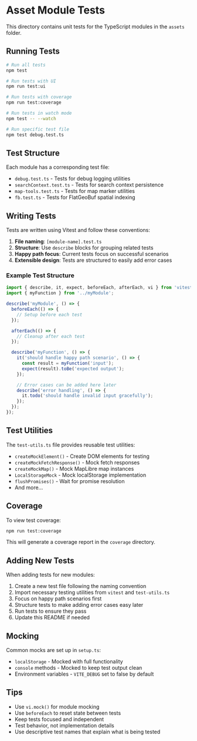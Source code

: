 # Asset Module Tests

This directory contains unit tests for the TypeScript modules in the `assets` folder.

## Running Tests

```bash
# Run all tests
npm test

# Run tests with UI
npm run test:ui

# Run tests with coverage
npm run test:coverage

# Run tests in watch mode
npm test -- --watch

# Run specific test file
npm test debug.test.ts
```

## Test Structure

Each module has a corresponding test file:
- `debug.test.ts` - Tests for debug logging utilities
- `searchContext.test.ts` - Tests for search context persistence
- `map-tools.test.ts` - Tests for map marker utilities
- `fb.test.ts` - Tests for FlatGeoBuf spatial indexing

## Writing Tests

Tests are written using Vitest and follow these conventions:

1. **File naming**: `[module-name].test.ts`
2. **Structure**: Use `describe` blocks for grouping related tests
3. **Happy path focus**: Current tests focus on successful scenarios
4. **Extensible design**: Tests are structured to easily add error cases

### Example Test Structure

```typescript
import { describe, it, expect, beforeEach, afterEach, vi } from 'vitest';
import { myFunction } from '../myModule';

describe('myModule', () => {
  beforeEach(() => {
    // Setup before each test
  });

  afterEach(() => {
    // Cleanup after each test
  });

  describe('myFunction', () => {
    it('should handle happy path scenario', () => {
      const result = myFunction('input');
      expect(result).toBe('expected output');
    });

    // Error cases can be added here later
    describe('error handling', () => {
      it.todo('should handle invalid input gracefully');
    });
  });
});
```

## Test Utilities

The `test-utils.ts` file provides reusable test utilities:

- `createMockElement()` - Create DOM elements for testing
- `createMockFetchResponse()` - Mock fetch responses
- `createMockMap()` - Mock MapLibre map instances
- `LocalStorageMock` - Mock localStorage implementation
- `flushPromises()` - Wait for promise resolution
- And more...

## Coverage

To view test coverage:

```bash
npm run test:coverage
```

This will generate a coverage report in the `coverage` directory.

## Adding New Tests

When adding tests for new modules:

1. Create a new test file following the naming convention
2. Import necessary testing utilities from `vitest` and `test-utils.ts`
3. Focus on happy path scenarios first
4. Structure tests to make adding error cases easy later
5. Run tests to ensure they pass
6. Update this README if needed

## Mocking

Common mocks are set up in `setup.ts`:
- `localStorage` - Mocked with full functionality
- `console` methods - Mocked to keep test output clean
- Environment variables - `VITE_DEBUG` set to false by default

## Tips

- Use `vi.mock()` for module mocking
- Use `beforeEach` to reset state between tests
- Keep tests focused and independent
- Test behavior, not implementation details
- Use descriptive test names that explain what is being tested